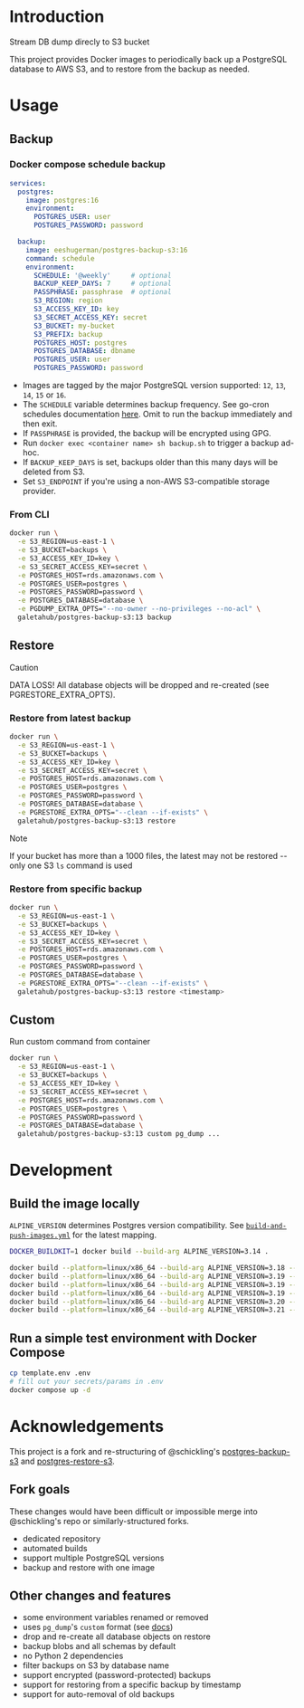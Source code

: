 # Introduction

Stream DB dump direcly to S3 bucket

This project provides Docker images to periodically back up a PostgreSQL database to AWS S3, and to restore from the backup as needed.

# Usage

## Backup

### Docker compose schedule backup

```yaml
services:
  postgres:
    image: postgres:16
    environment:
      POSTGRES_USER: user
      POSTGRES_PASSWORD: password

  backup:
    image: eeshugerman/postgres-backup-s3:16
    command: schedule
    environment:
      SCHEDULE: '@weekly'     # optional
      BACKUP_KEEP_DAYS: 7     # optional
      PASSPHRASE: passphrase  # optional
      S3_REGION: region
      S3_ACCESS_KEY_ID: key
      S3_SECRET_ACCESS_KEY: secret
      S3_BUCKET: my-bucket
      S3_PREFIX: backup
      POSTGRES_HOST: postgres
      POSTGRES_DATABASE: dbname
      POSTGRES_USER: user
      POSTGRES_PASSWORD: password
```

- Images are tagged by the major PostgreSQL version supported: `12`, `13`, `14`, `15` or `16`.
- The `SCHEDULE` variable determines backup frequency. See go-cron schedules documentation [here](http://godoc.org/github.com/robfig/cron#hdr-Predefined_schedules). Omit to run the backup immediately and then exit.
- If `PASSPHRASE` is provided, the backup will be encrypted using GPG.
- Run `docker exec <container name> sh backup.sh` to trigger a backup ad-hoc.
- If `BACKUP_KEEP_DAYS` is set, backups older than this many days will be deleted from S3.
- Set `S3_ENDPOINT` if you're using a non-AWS S3-compatible storage provider.

### From CLI

```sh
docker run \
  -e S3_REGION=us-east-1 \
  -e S3_BUCKET=backups \
  -e S3_ACCESS_KEY_ID=key \
  -e S3_SECRET_ACCESS_KEY=secret \
  -e POSTGRES_HOST=rds.amazonaws.com \
  -e POSTGRES_USER=postgres \
  -e POSTGRES_PASSWORD=password \
  -e POSTGRES_DATABASE=database \
  -e PGDUMP_EXTRA_OPTS="--no-owner --no-privileges --no-acl" \
  galetahub/postgres-backup-s3:13 backup
```

## Restore

> [!CAUTION]
> DATA LOSS! All database objects will be dropped and re-created (see PGRESTORE_EXTRA_OPTS).

### Restore from latest backup

```sh
docker run \
  -e S3_REGION=us-east-1 \
  -e S3_BUCKET=backups \
  -e S3_ACCESS_KEY_ID=key \
  -e S3_SECRET_ACCESS_KEY=secret \
  -e POSTGRES_HOST=rds.amazonaws.com \
  -e POSTGRES_USER=postgres \
  -e POSTGRES_PASSWORD=password \
  -e POSTGRES_DATABASE=database \
  -e PGRESTORE_EXTRA_OPTS="--clean --if-exists" \
  galetahub/postgres-backup-s3:13 restore
```

> [!NOTE]
> If your bucket has more than a 1000 files, the latest may not be restored -- only one S3 `ls` command is used

### Restore from specific backup

```sh
docker run \
  -e S3_REGION=us-east-1 \
  -e S3_BUCKET=backups \
  -e S3_ACCESS_KEY_ID=key \
  -e S3_SECRET_ACCESS_KEY=secret \
  -e POSTGRES_HOST=rds.amazonaws.com \
  -e POSTGRES_USER=postgres \
  -e POSTGRES_PASSWORD=password \
  -e POSTGRES_DATABASE=database \
  -e PGRESTORE_EXTRA_OPTS="--clean --if-exists" \
  galetahub/postgres-backup-s3:13 restore <timestamp>
```

## Custom

Run custom command from container

```sh
docker run \
  -e S3_REGION=us-east-1 \
  -e S3_BUCKET=backups \
  -e S3_ACCESS_KEY_ID=key \
  -e S3_SECRET_ACCESS_KEY=secret \
  -e POSTGRES_HOST=rds.amazonaws.com \
  -e POSTGRES_USER=postgres \
  -e POSTGRES_PASSWORD=password \
  -e POSTGRES_DATABASE=database \
  galetahub/postgres-backup-s3:13 custom pg_dump ...
```

# Development

## Build the image locally
`ALPINE_VERSION` determines Postgres version compatibility. See [`build-and-push-images.yml`](.github/workflows/build-and-push-images.yml) for the latest mapping.
```sh
DOCKER_BUILDKIT=1 docker build --build-arg ALPINE_VERSION=3.14 .

docker build --platform=linux/x86_64 --build-arg ALPINE_VERSION=3.18 --build-arg PG_VERSION=12 -t postgres-backup-s3:12 .
docker build --platform=linux/x86_64 --build-arg ALPINE_VERSION=3.19 --build-arg PG_VERSION=13 -t postgres-backup-s3:13 .
docker build --platform=linux/x86_64 --build-arg ALPINE_VERSION=3.19 --build-arg PG_VERSION=14 -t postgres-backup-s3:14 .
docker build --platform=linux/x86_64 --build-arg ALPINE_VERSION=3.19 --build-arg PG_VERSION=15 -t postgres-backup-s3:15 .
docker build --platform=linux/x86_64 --build-arg ALPINE_VERSION=3.20 --build-arg PG_VERSION=16 -t postgres-backup-s3:16 .
docker build --platform=linux/x86_64 --build-arg ALPINE_VERSION=3.21 --build-arg PG_VERSION=17 -t postgres-backup-s3:17 .
```
## Run a simple test environment with Docker Compose
```sh
cp template.env .env
# fill out your secrets/params in .env
docker compose up -d
```

# Acknowledgements

This project is a fork and re-structuring of @schickling's [postgres-backup-s3](https://github.com/schickling/dockerfiles/tree/master/postgres-backup-s3) and [postgres-restore-s3](https://github.com/schickling/dockerfiles/tree/master/postgres-restore-s3).

## Fork goals

These changes would have been difficult or impossible merge into @schickling's repo or similarly-structured forks.
  - dedicated repository
  - automated builds
  - support multiple PostgreSQL versions
  - backup and restore with one image

## Other changes and features
  - some environment variables renamed or removed
  - uses `pg_dump`'s `custom` format (see [docs](https://www.postgresql.org/docs/10/app-pgdump.html))
  - drop and re-create all database objects on restore
  - backup blobs and all schemas by default
  - no Python 2 dependencies
  - filter backups on S3 by database name
  - support encrypted (password-protected) backups
  - support for restoring from a specific backup by timestamp
  - support for auto-removal of old backups
